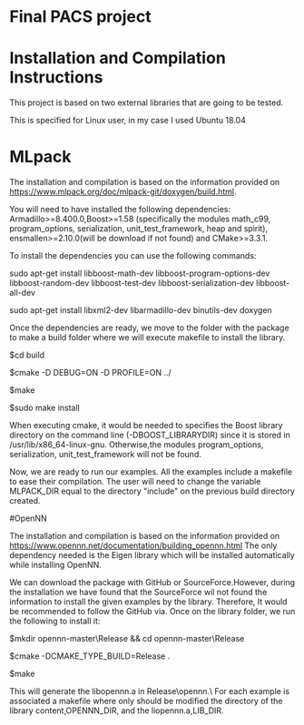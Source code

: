 # Final PACS project
# Installation and Compilation Instructions
This project is based on two external libraries that are going to be tested.

This is specified for Linux user, in my case I used Ubuntu 18.04
# MLpack
The installation and compilation is based on the information provided on  https://www.mlpack.org/doc/mlpack-git/doxygen/build.html.

You will need to have installed the following dependencies:
Armadillo>=8.400.0,Boost>=1.58 (specifically the modules math_c99, program_options, serialization, unit_test_framework, heap and spirit),
ensmallen>=2.10.0(will be download if not found) and CMake>=3.3.1.

To install the dependencies you can use the following commands:

sudo apt-get install libboost-math-dev libboost-program-options-dev libboost-random-dev libboost-test-dev libboost-serialization-dev libboost-all-dev

sudo apt-get install libxml2-dev libarmadillo-dev binutils-dev  doxygen

Once the dependencies are ready, we move to the folder with the package to make a build folder where we will execute makefile to install the library.

$cd build

$cmake -D DEBUG=ON -D PROFILE=ON ../

$make

$sudo make install

When executing cmake, it would be needed to  specifies the Boost library directory on the command line (-DBOOST_LIBRARYDIR) since it is stored in /usr/lib/x86_64-linux-gnu. Otherwise,the modules program_options, serialization, unit_test_framework will not be found.

Now, we are ready to run our examples. All the examples include a makefile to ease their compilation. The user will need to change the variable MLPACK_DIR equal to the directory "include" on the previous build directory created.

#OpenNN

The installation and compilation is based on the information provided on https://www.opennn.net/documentation/building_opennn.html
The only dependency needed is the Eigen library which will be installed automatically while installing OpenNN.

We can download the package with GitHub or SourceForce.However, during the installation we have found that the SourceForce wil not found the information to install the given examples by the library. Therefore, It would be recommended to follow the GitHub via.
Once on the library folder, we run the following to install it:

$mkdir opennn-master\Release && cd opennn-master\Release

$cmake -DCMAKE_TYPE_BUILD=Release .

$make

This will generate the libopennn.a in Release\opennn.\\
For each example is associated a makefile where only should be modified the directory of the library content,OPENNN_DIR, and the liopennn.a,LIB_DIR.